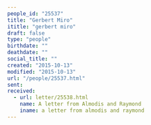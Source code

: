 ```yaml
---
people_id: "25537"
title: "Gerbert Miro"
ititle: "gerbert miro"
draft: false
type: "people"
birthdate: ""
deathdate: ""
social_title: ""
created: "2015-10-13"
modified: "2015-10-13"
url: "/people/25537.html"
sent:
received:
  - url: letter/25538.html
    name: A letter from Almodis and Raymond
    iname: a letter from almodis and raymond
---
```

